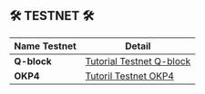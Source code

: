 
## 🛠 TESTNET 🛠
| Name Testnet             | Detail                                                                               | 
| ----------------- | --------------------------------------------------------------------------------------------|
|    **Q-block**    |[Tutorial Testnet Q-block](https://github.com/AirDropTeam5/Q-Blockchain-Tesnet)              |
|     **OKP4**      |[Tutoril Testnet OKP4](https://github.com/AirDropTeam5/OKP4/blob/main/README.md)             |

